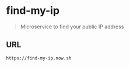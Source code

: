 # find-my-ip

> Microservice to find your public IP address

## URL

```
https://find-my-ip.now.sh
```
